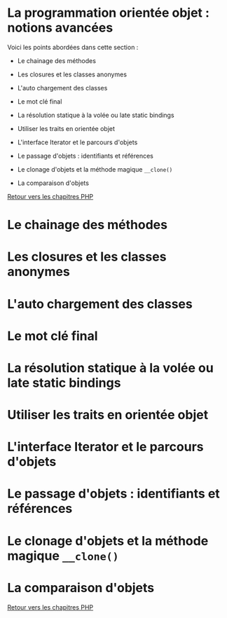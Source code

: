 # La programmation orientée objet : notions avancées

Voici les points abordées dans cette section : 

* Le chainage des méthodes

* Les closures et les classes anonymes 

* L'auto chargement des classes

* Le mot clé final 

* La résolution statique à la volée ou late static bindings

* Utiliser les traits en orientée objet

* L'interface Iterator et le parcours d'objets

* Le passage d'objets : identifiants et références

* Le clonage d'objets et la méthode magique `__clone()`

* La comparaison d'objets

[Retour vers les chapitres PHP](https://github.com/CalcagnoLoic/aide_memoire/blob/main/R%C3%A9pertoire/php.md)

# Le chainage des méthodes

# Les closures et les classes anonymes 

# L'auto chargement des classes

# Le mot clé final 

# La résolution statique à la volée ou late static bindings

# Utiliser les traits en orientée objet

# L'interface Iterator et le parcours d'objets

# Le passage d'objets : identifiants et références

# Le clonage d'objets et la méthode magique `__clone()`

# La comparaison d'objets

[Retour vers les chapitres PHP](https://github.com/CalcagnoLoic/aide_memoire/blob/main/R%C3%A9pertoire/php.md)